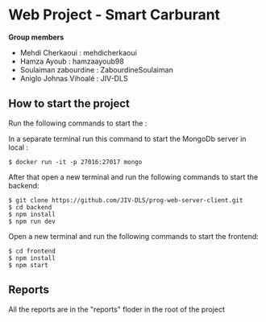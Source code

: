 # Web Project - Smart Carburant
**Group members**
  - Mehdi Cherkaoui : mehdicherkaoui
  - Hamza Ayoub  : hamzaayoub98
  - Soulaiman zabourdine : ZabourdineSoulaiman
  - Aniglo Johnas Vihoalé : JIV-DLS


## How to start the project
Run the following commands to start the :

In a separate terminal run this command to start the MongoDb server in local : 

    $ docker run -it -p 27016:27017 mongo

After that open a new terminal and run the following commands to start the backend:

    $ git clone https://github.com/JIV-DLS/prog-web-server-client.git
    $ cd backend
    $ npm install
    $ npm run dev 
    
Open a new terminal and run the following commands to start the frontend:

    $ cd frontend
    $ npm install
    $ npm start


## Reports

All the reports are in the "reports" floder in the root of the project
